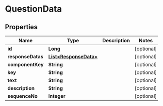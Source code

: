 

# QuestionData

## Properties

Name | Type | Description | Notes
------------ | ------------- | ------------- | -------------
**id** | **Long** |  |  [optional]
**responseDatas** | [**List&lt;ResponseData&gt;**](ResponseData.md) |  |  [optional]
**componentKey** | **String** |  |  [optional]
**key** | **String** |  |  [optional]
**text** | **String** |  |  [optional]
**description** | **String** |  |  [optional]
**sequenceNo** | **Integer** |  |  [optional]



